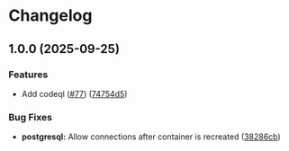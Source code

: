 # Changelog

## 1.0.0 (2025-09-25)


### Features

* Add codeql ([#77](https://github.com/itsmechlark/features/issues/77)) ([74754d5](https://github.com/itsmechlark/features/commit/74754d53702c6fc10a355822c65608a45b15e516))


### Bug Fixes

* **postgresql:** Allow connections after container is recreated ([38286cb](https://github.com/itsmechlark/features/commit/38286cbd669acc58e79732ce20fb71a25ec17ac9))
